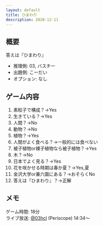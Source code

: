 ```yaml
---
layout: default
title: ひまわり
description: 2020-12-11
---
```


## 概要

答えは『ひまわり』

- 推理側: 03, バスチー
- 出題側: こーだい
- オプション: なし

## ゲーム内容

1. 素粒子で構成？→Yes
2. 生きている？→Yes
3. 人間？→No
4. 動物？→No
5. 植物？→Yes
6. 人間がよく食べる？→一般的には食べない
7. 被子植物or裸子植物なら被子植物？→Yes
8. 木？→No
9. 日本でよく見る？→Yes
10. 花を咲かせる時期は春か夏？→Yes,夏
11. 金沢大学or兼六園にある？→おそらくNo
12. 答えは『ひまわり』？→正解

## メモ

ゲーム時間: 18分  
ライブ放送: [@03hcl](https://www.periscope.tv/03hcl/1dRKZNprabwKB?t=14m34s) (Periscope) 14:34～
